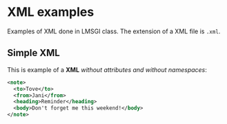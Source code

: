 # XML examples

Examples of XML done in LMSGI class. The extension of a XML file is `.xml`.

## Simple XML

This is example of a **XML** _without attributes and without namespaces_:

```xml
<note>
  <to>Tove</to>
  <from>Jani</from>
  <heading>Reminder</heading>
  <body>Don't forget me this weekend!</body>
</note>
```
